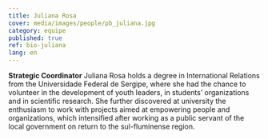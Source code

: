```yaml
---
title: Juliana Rosa
cover: media/images/people/pb_juliana.jpg
category: equipe
published: true
ref: bio-juliana
lang: en
---
```

**Strategic Coordinator** Juliana Rosa holds a degree in International Relations from the Universidade Federal de Sergipe, where she had the chance to volunteer in the development of youth leaders, in students’ organizations and in scientific research. She further discovered at university the enthusiasm to work with projects aimed at empowering people and organizations, which intensified after working as a public servant of the local government on return to the sul-fluminense region.  
